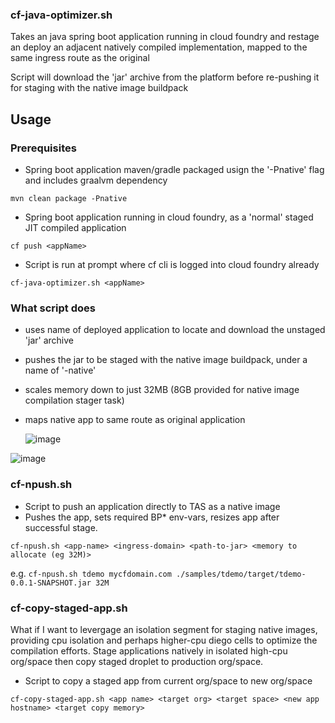 



### cf-java-optimizer.sh

Takes an java spring boot application running in cloud foundry and restage an deploy an adjacent natively compiled implementation, mapped to the same ingress route as the original

Script will download the 'jar' archive from the platform before re-pushing it for staging with the native image buildpack

## Usage

### Prerequisites

- Spring boot application maven/gradle packaged usign the '-Pnative' flag and includes graalvm dependency

`mvn clean package -Pnative`

- Spring boot application running in cloud foundry, as a 'normal' staged JIT compiled application

`cf push <appName>`

- Script is run at prompt where cf cli is logged into cloud foundry already

`cf-java-optimizer.sh <appName>`

### What script does

- uses name of deployed application to locate and download the unstaged 'jar' archive
- pushes the jar to be staged with the native image buildpack, under a name of '<appName>-native'
- scales memory down to just 32MB (8GB provided for native image compilation stager task)
- maps native app to same route as original application

  ![image](https://github.com/tfynes-pivotal/cf-java-tools/assets/6810491/f6b48bd2-3b0e-4785-b978-e46a90da96cf)

![image](https://github.com/tfynes-pivotal/cf-java-tools/assets/6810491/d50d6b29-0150-45b5-88b6-eec535fdd710)



### cf-npush.sh
- Script to push an application directly to TAS as a native image
- Pushes the app, sets required BP* env-vars, resizes app after successful stage.

`cf-npush.sh <app-name> <ingress-domain> <path-to-jar> <memory to allocate (eg 32M)>`

e.g.
`cf-npush.sh tdemo mycfdomain.com ./samples/tdemo/target/tdemo-0.0.1-SNAPSHOT.jar 32M`

### cf-copy-staged-app.sh
What if I want to levergage an isolation segment for staging native images, providing cpu isolation and perhaps higher-cpu diego cells to optimize the compilation efforts. Stage applications natively in isolated high-cpu org/space then copy staged droplet to production org/space.

- Script to copy a staged app from current org/space to new org/space

`cf-copy-staged-app.sh <app name> <target org> <target space> <new app hostname> <target copy memory>`
